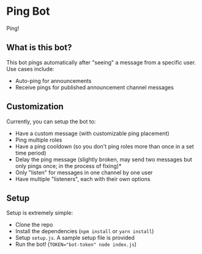 # Ping Bot
Ping!

## What is this bot?
This bot pings automatically after "seeing" a message from a specific user. Use cases include:
- Auto-ping for announcements
- Receive pings for published announcement channel messages

## Customization
Currently, you can setup the bot to:
- Have a custom message (with customizable ping placement)
- Ping multiple roles
- Have a ping cooldown (so you don't ping roles more than once in a set time period)
- Delay the ping message (slightly broken, may send two messages but only pings once; in the process of fixing)*
- Only "listen" for messages in one channel by one user
- Have multiple "listeners", each with their own options

## Setup
Setup is extremely simple:
- Clone the repo
- Install the dependencies (`npm install` or `yarn install`)
- Setup `setup.js`. A sample setup file is provided
- Run the bot! (`TOKEN="bot-token" node index.js`)
